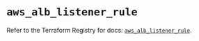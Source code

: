 # `aws_alb_listener_rule`

Refer to the Terraform Registry for docs: [`aws_alb_listener_rule`](https://registry.terraform.io/providers/hashicorp/aws/6.0.0/docs/resources/alb_listener_rule).

